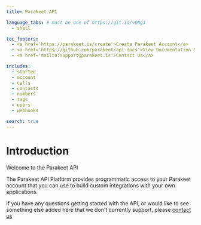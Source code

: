 ```yaml
---
title: Parakeet API

language_tabs: # must be one of https://git.io/vQNgJ
  - shell

toc_footers:
  - <a href='https://parakeet.is/create'>Create Parakeet Account</a>
  - <a href='https://github.com/parakeet/api-docs'>View Documentation Source</a>
  - <a href='mailto:support@parakeet.is'>Contact Us</a>

includes:
  - started
  - account
  - calls
  - contacts
  - numbers
  - tags
  - users
  - webhooks

search: true
---
```


# Introduction

Welcome to the Parakeet API

The Parakeet API Platform provides programmatic access to your Parakeet account that you can use to build custom integrations with your own applications.

If you have any questions getting started with the API, or would like to see something else added here that we don't currently support, please [contact us](mailto:support@parakeet.is)